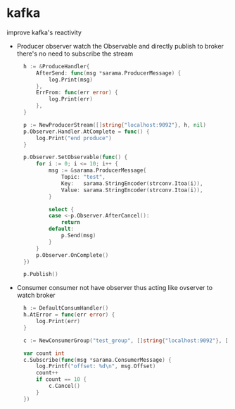 # kafka
improve kafka's reactivity

* Producer
  observer watch the Observable and directly publish to broker
  there's no need to subscribe the stream

  ```go
	h := &ProduceHandler{
		AfterSend: func(msg *sarama.ProducerMessage) {
			log.Print(msg)
		},
		ErrFrom: func(err error) {
			log.Print(err)
		},
	}

	p := NewProducerStream([]string{"localhost:9092"}, h, nil)
	p.Observer.Handler.AtComplete = func() {
		log.Print("end produce")
	}

	p.Observer.SetObservable(func() {
		for i := 0; i <= 10; i++ {
			msg := &sarama.ProducerMessage{
				Topic: "test",
				Key:   sarama.StringEncoder(strconv.Itoa(i)),
				Value: sarama.StringEncoder(strconv.Itoa(i)),
			}

			select {
			case <-p.Observer.AfterCancel():
				return
			default:
				p.Send(msg)
			}
		}
		p.Observer.OnComplete()
	})

	p.Publish()
  ```
* Consumer
  consumer not have observer thus acting like ovserver to watch broker

  ```go
	h := DefaultConsumHandler()
	h.AtError = func(err error) {
		log.Print(err)
	}

	c := NewConsumerGroup("test_group", []string{"localhost:9092"}, []string{"test"}, h)

	var count int
	c.Subscribe(func(msg *sarama.ConsumerMessage) {
		log.Printf("offset: %d\n", msg.Offset)
		count++
		if count == 10 {
			c.Cancel()
		}
	})
  ```
